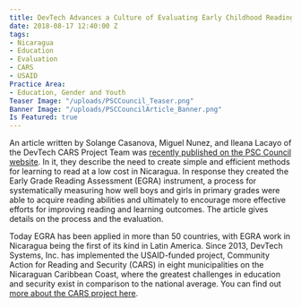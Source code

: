 ```yaml
---
title: DevTech Advances a Culture of Evaluating Early Childhood Reading
date: 2018-08-17 12:40:00 Z
tags:
- Nicaragua
- Education
- Evaluation
- CARS
- USAID
Practice Area:
- Education, Gender and Youth
Teaser Image: "/uploads/PSCCouncil_Teaser.png"
Banner Image: "/uploads/PSCCouncilArticle_Banner.png"
Is Featured: true
---
```


An article written by Solange Casanova, Miguel Nunez, and Ileana Lacayo of the DevTech CARS Project Team was [recently published on the PSC Council website](https://www.pscouncil.org/a/Member_Spotlight/2018/DevTech_Advances_a_Culture_of_Evaluating_Early_Childhood_Reading_in_Nicaragua.aspx).  In it, they describe the need to create simple and efficient methods for learning to read at a low cost in Nicaragua. In response they created the Early Grade Reading Assessment (EGRA) instrument, a process for systematically measuring how well boys and girls in primary grades were able to acquire reading abilities and ultimately to encourage more effective efforts for improving reading and learning outcomes. The article gives details on the process and the evaluation.

Today EGRA has been applied in more than 50 countries, with EGRA work in Nicaragua being the first of its kind in Latin America. Since 2013, DevTech Systems, Inc. has implemented the USAID-funded project, Community Action for Reading and Security (CARS) in eight municipalities on the Nicaraguan Caribbean Coast, where the greatest challenges in education and security exist in comparison to the national average.  You can find out [more about the CARS project here](https://devtechsys.com/projects/Community-Action-for-Reading-a/). 
